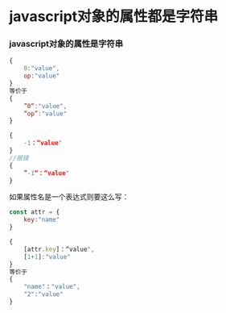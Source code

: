 # javascript对象的属性都是字符串

### javascript对象的属性是字符串

```js
{
	0:"value",
	op:"value"
}
等价于
{
	”0“:"value",
	“op”:"value"
}
```

```js
{
	-1：“value"
}
//报错
{
	”-1“：“value"
}
```

如果属性名是一个表达式则要这么写：

```js
const attr = {
    key:"name"
}

{
	[attr.key]：“value",
	[1+1]:"value"
}
等价于
{
	"name"："value",
	"2":"value"
}
```

